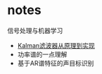 # notes
信号处理与机器学习

- [Kalman滤波器从原理到实现](https://github.com/xiahouzuoxin/notes)
- 功率谱的一点理解
- 基于AR谱特征的声目标识别

